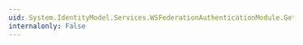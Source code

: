 ```yaml
---
uid: System.IdentityModel.Services.WSFederationAuthenticationModule.GetReferencedResult(System.String)
internalonly: False
---
```

